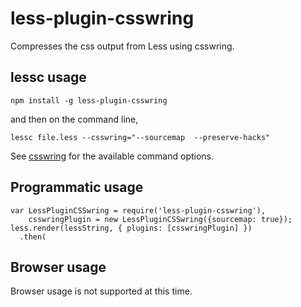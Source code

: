 less-plugin-csswring
=====================

Compresses the css output from Less using csswring.

## lessc usage

```
npm install -g less-plugin-csswring
```

and then on the command line,

```
lessc file.less --csswring="--sourcemap  --preserve-hacks"
```

See [csswring](https://github.com/hail2u/node-csswring) for the available command options.

## Programmatic usage

```
var LessPluginCSSwring = require('less-plugin-csswring'),
    csswringPlugin = new LessPluginCSSwring({sourcemap: true});
less.render(lessString, { plugins: [csswringPlugin] })
  .then(
```

## Browser usage

Browser usage is not supported at this time.
